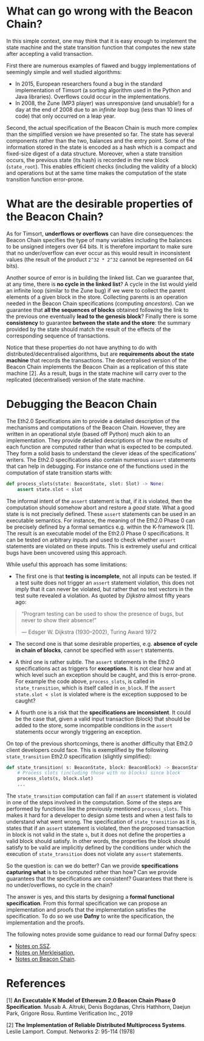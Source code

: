 # What can go wrong with the Beacon Chain? 

In this simple context, one may think that it is easy enough to implement the state machine and the state transition function that computes the new state after accepting a valid transaction.

First there are numerous examples of flawed and buggy implementations of seemingly simple and well studied algorithms:

 * In 2015, European researchers found a bug in the standard implementation of Timsort (a sorting algorithm used in the Python and Java libraries). Overflows could occur in the implementations.
 * In 2008, the Zune (MP3 player) was unresponsive (and unusable!) for a day at the end of 2008 due to an _infinite loop_ bug (less than 10 lines of code) that only occurred on a leap year.

Second, the actual specification of the Beacon Chain is much more complex than the simplified version we have presented so far. 
The state has several components rather than the two, balances and the entry point. 
Some of the information stored in the state is encoded as a hash which is a compact and fixed-size digest of a data structure. 
Moreover, when a state transition occurs, the previous state (its hash) is recorded in the new block (`state_root`). 
This enables efficient checks (including the validity of a block) and operations but at the same time makes the computation of the  state transition function error-prone.  

# What are the desirable properties of the Beacon Chain? 
As for Timsort, **underflows or overflows** can have dire consequences: the Beacon Chain specifies the type of many variables including the balances to be unsigned integers over 64 bits. 
It is therefore important to make sure that no under/overflow can ever occur as this would result in inconsistent values (the result of the product `2^32 * 2^32` cannot be represented on 64 bits).

Another source of error is in building the linked list. Can we guarantee that, at any time, there is **no cycle in the linked list**? 
A cycle in the list would yield an infinite loop (similar to the Zune bug) if we were to collect the parent elements of a given block in the store. 
Collecting parents is an operation needed in the Beacon Chain specifications (computing _ancestors_). Can we guarantee that **all the sequences of blocks** obtained following the link to the previous one eventually **lead to the genesis block**?
Finally there is some **consistency** to guarantee **between the state and the store**: the summary provided by the state should match the result of the effects of the corresponding sequence of transactions.

Notice that these properties do not have anything to do with distributed/decentralised algorithms, but are **requirements about the state machine** that records the transactions. 
The decentralised version of the Beacon Chain implements the Beacon Chain as a replication of this state machine [2]. As a result, bugs in the state machine will carry over to the replicated (decentralised) version of the state machine. 

# Debugging the Beacon Chain

The Eth2.0 Specifications aim to provide a detailed description of the mechanisms and computations of the Beacon Chain. 
However, they are written in an operational style (based off Python) much akin to an implementation. They provide detailed descriptions of how the results of each function are computed rather than what is expected to be computed. 
They form a solid basis to understand the clever ideas of the specifications’ writers. 
The Eth2.0 specifications also contain numerous `assert` statements that can help in debugging. 
For instance one of the functions used in the computation of state transition starts with:

```python
def process_slots(state: BeaconState, slot: Slot) -> None:
    assert state.slot < slot
```

The informal intent of the `assert` statement is that, if it is violated, then the computation should somehow abort and restore a _good_ state. 
What a good state is is not precisely defined.
These `assert` statements can be used in an executable semantics. 
For instance, the meaning of the Eth2.0 Phase 0 can be precisely defined by a formal semantics e.g. within the K-framework [1]. The result is an executable model of the Eth2.0 Phase 0 specifications. It can be tested on arbitrary inputs and used to check whether `assert` statements are violated on these inputs. This is extremely useful and critical bugs have been uncovered using this approach. 

While useful this approach has some limitations:

* The first one is that **testing is incomplete**, not all inputs can be tested. 
If a test suite does not trigger an `assert` statement violation, this does not imply that it can never be violated, but rather that no test vectors in the test suite revealed a violation. As quoted by _Dijkstra_ almost fifty years ago:

> “Program testing can be used to show the presence of bugs, 
but never to show their absence!”
>
> ― Edsger W. Dijkstra (1930–2002), Turing Award 1972

 * The second one is that some desirable properties, e.g. **absence of cycle in chain of blocks**, cannot be specified with `assert` statements.

* A third one is rather subtle. The `assert` statements in the Eth2.0 specifications act as triggers for **exceptions**. 
It is not clear how and at which level such an exception should be caught, and this is error-prone. For example the code above, `process_slots`, is called  in `state_transition`, which is itself called in `on_block`. 
If the `assert state.slot < slot` is violated where is the exception supposed to be caught?

* A fourth one is a risk that the **specifications are inconsistent**. It could be the case that, given a valid input transaction (block) that should be added to the store, some incompatible conditions in the `assert` statements occur wrongly triggering an exception. 

On top of the previous shortcomings, there is another difficulty that Eth2.0 client developers could face. 
This is exemplified by the following `state_transition` Eth2.0 specification (slightly simplified):

```python
def state_transition( s: BeaconState, block: BeaconBlock) -> BeaconState:
    # Process slots (including those with no blocks) since block
    process_slots(s, block.slot)
    ...
```
The `state_transition` computation can fail if an `assert` statement is violated in one of the steps involved in the computation. 
Some of the steps are performed by functions like the previously mentioned `process_slots`. 
This makes it hard for a developer to design some tests and when a test fails to understand what went wrong. 
The specification of `state_transition` as it is, states that if an `assert` statement is violated, then the proposed transaction in block is not valid in the state `s`, but it does not define the properties a valid block should satisfy. 
In other words, the properties the block should satisfy to be valid are implicitly defined by the conditions under which the execution of `state_transition` does not violate any `assert` statements.

So the question is: can we do better? 
Can we provide **specifications capturing what** is to be computed rather than how? 
Can we provide guarantees that the specifications are consistent? 
Guarantees that there is no under/overflows, no cycle in the chain?

The answer is yes, and this starts by designing a **formal functional specification**.
From this formal specification we can propose an implementation and proofs that the implementation satisfies the specification. To do so we use **Dafny** to
write the specification, the implementation and the proofs.

The following notes provide some guidance to read our formal Dafny specs: 

* [Notes on SSZ](./ssz-notes.md).
* [Notes on Merkleisation](./merkleise-notes.md),
* [Notes on Beacon Chain](./beacon-notes.md).



# References 

[1] **An Executable K Model of Ethereum 2.0 Beacon Chain Phase 0 Specification**. Musab A. Altruki, Denis Bogdanas, Chris Hathhorn, Daejun Park, Grigore Rosu.
Runtime Verification Inc., 2019

[2] **The Implementation of Reliable Distributed Multiprocess Systems**. Leslie Lamport. Comput. Networks 2: 95-114 (1978)


